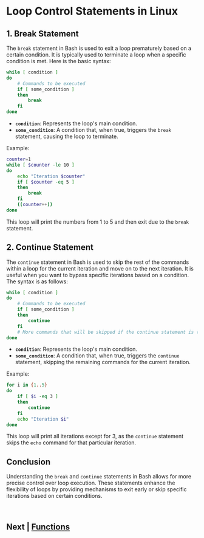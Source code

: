 

# Loop Control Statements in Linux

## 1. Break Statement

The `break` statement in Bash is used to exit a loop prematurely based on a certain condition. It is typically used to terminate a loop when a specific condition is met. Here is the basic syntax:

```bash
while [ condition ]
do
    # Commands to be executed
    if [ some_condition ]
    then
        break
    fi
done
```

- **`condition`**: Represents the loop's main condition.
- **`some_condition`**: A condition that, when true, triggers the `break` statement, causing the loop to terminate.

Example:

```bash
counter=1
while [ $counter -le 10 ]
do
    echo "Iteration $counter"
    if [ $counter -eq 5 ]
    then
        break
    fi
    ((counter++))
done
```

This loop will print the numbers from 1 to 5 and then exit due to the `break` statement.

## 2. Continue Statement

The `continue` statement in Bash is used to skip the rest of the commands within a loop for the current iteration and move on to the next iteration. It is useful when you want to bypass specific iterations based on a condition. The syntax is as follows:

```bash
while [ condition ]
do
    # Commands to be executed
    if [ some_condition ]
    then
        continue
    fi
    # More commands that will be skipped if the continue statement is triggered
done
```

- **`condition`**: Represents the loop's main condition.
- **`some_condition`**: A condition that, when true, triggers the `continue` statement, skipping the remaining commands for the current iteration.

Example:

```bash
for i in {1..5}
do
    if [ $i -eq 3 ]
    then
        continue
    fi
    echo "Iteration $i"
done
```

This loop will print all iterations except for 3, as the `continue` statement skips the `echo` command for that particular iteration.

## Conclusion

Understanding the `break` and `continue` statements in Bash allows for more precise control over loop execution. These statements enhance the flexibility of loops by providing mechanisms to exit early or skip specific iterations based on certain conditions.

<br>

## Next | [Functions]()

